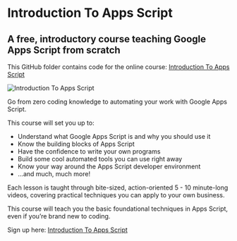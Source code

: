 # Introduction To Apps Script
## A free, introductory course teaching Google Apps Script from scratch

This GitHub folder contains code for the online course: [Introduction To Apps Script](https://courses.benlcollins.com/)

![Introduction To Apps Script](https://github.com/benlcollins/introductionToAppsScript/blob/main/AppsScript_Intro%20copy.jpg)

Go from zero coding knowledge to automating your work with Google Apps Script.

This course will set you up to:

* Understand what Google Apps Script is and why you should use it
* Know the building blocks of Apps Script
* Have the confidence to write your own programs
* Build some cool automated tools you can use right away
* Know your way around the Apps Script developer environment
* ...and much, much more!

Each lesson is taught through bite-sized, action-oriented 5 - 10 minute-long videos, covering practical techniques you can apply to your own business.

This course will teach you the basic foundational techniques in Apps Script, even if you’re brand new to coding.

Sign up here: [Introduction To Apps Script](https://courses.benlcollins.com/)
